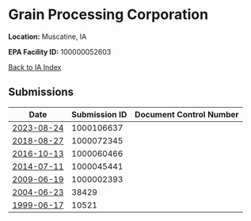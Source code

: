 # Grain Processing Corporation

**Location:** Muscatine, IA

**EPA Facility ID:** 100000052603

[Back to IA Index](../../index.md)

## Submissions

| Date | Submission ID | Document Control Number |
|------|--------------|-------------------------|
| [2023-08-24](submissions/1000106637.md) | 1000106637 |  |
| [2018-08-27](submissions/1000072345.md) | 1000072345 |  |
| [2016-10-13](submissions/1000060466.md) | 1000060466 |  |
| [2014-07-11](submissions/1000045441.md) | 1000045441 |  |
| [2009-06-19](submissions/1000002393.md) | 1000002393 |  |
| [2004-06-23](submissions/38429.md) | 38429 |  |
| [1999-06-17](submissions/10521.md) | 10521 |  |
